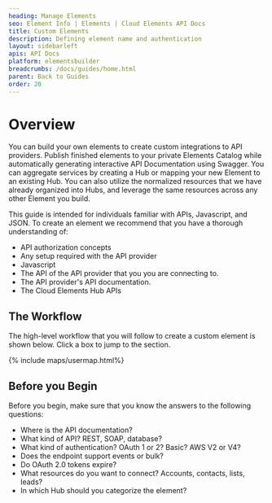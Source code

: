 ```yaml
---
heading: Manage Elements
seo: Element Info | Elements | Cloud Elements API Docs
title: Custom Elements
description: Defining element name and authentication
layout: sidebarleft
apis: API Docs
platform: elementsbuilder
breadcrumbs: /docs/guides/home.html
parent: Back to Guides
order: 20
---
```


# Overview

You can build your own elements to create custom integrations to API providers. Publish finished elements to your private Elements Catalog while automatically generating interactive API Documentation using Swagger. You can aggregate services by creating a Hub or mapping your new Element to an existing Hub. You can also utilize the normalized resources that we have already organized into Hubs, and leverage the same resources across any other Element you build.

This guide is intended for individuals familiar with APIs, Javascript, and JSON. To create an element we recommend that you have a thorough understanding of:

* API authorization concepts
* Any setup required with the API provider
* Javascript
* The API of the API provider that you you are connecting to.
* The API provider's API documentation.
* The Cloud Elements Hub APIs

## The Workflow

The high-level workflow that you will follow to create a custom element is shown below. Click a box to jump to the section.

{% include maps/usermap.html%}

## Before you Begin

Before you begin, make sure that you know the answers to the following questions:

* Where is the API documentation?
* What kind of API? REST, SOAP, database?
* What kind of authentication? OAuth 1 or 2? Basic? AWS V2 or V4?
* Does the endpoint support events or bulk?
* Do OAuth 2.0 tokens expire?
* What resources do you want to connect? Accounts, contacts, lists, leads?
* In which Hub should you categorize the element?
